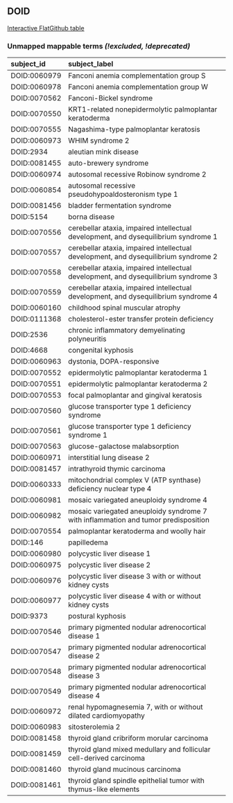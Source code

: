 ## DOID
[Interactive FlatGithub table](https://flatgithub.com/monarch-initiative/mondo-ingest?filename=src/ontology/reports/doid_mapping_status.tsv)

### Unmapped mappable terms _(!excluded, !deprecated)_
| subject_id   | subject_label                                                                       |
|:-------------|:------------------------------------------------------------------------------------|
| DOID:0060979 | Fanconi anemia complementation group S                                              |
| DOID:0060978 | Fanconi anemia complementation group W                                              |
| DOID:0070562 | Fanconi-Bickel syndrome                                                             |
| DOID:0070550 | KRT1-related nonepidermolytic palmoplantar keratoderma                              |
| DOID:0070555 | Nagashima-type palmoplantar keratosis                                               |
| DOID:0060973 | WHIM syndrome 2                                                                     |
| DOID:2934    | aleutian mink disease                                                               |
| DOID:0081455 | auto-brewery syndrome                                                               |
| DOID:0060974 | autosomal recessive Robinow syndrome 2                                              |
| DOID:0060854 | autosomal recessive pseudohypoaldosteronism type 1                                  |
| DOID:0081456 | bladder fermentation syndrome                                                       |
| DOID:5154    | borna disease                                                                       |
| DOID:0070556 | cerebellar ataxia, impaired intellectual development, and dysequilibrium syndrome 1 |
| DOID:0070557 | cerebellar ataxia, impaired intellectual development, and dysequilibrium syndrome 2 |
| DOID:0070558 | cerebellar ataxia, impaired intellectual development, and dysequilibrium syndrome 3 |
| DOID:0070559 | cerebellar ataxia, impaired intellectual development, and dysequilibrium syndrome 4 |
| DOID:0060160 | childhood spinal muscular atrophy                                                   |
| DOID:0111368 | cholesterol-ester transfer protein deficiency                                       |
| DOID:2536    | chronic inflammatory demyelinating polyneuritis                                     |
| DOID:4668    | congenital kyphosis                                                                 |
| DOID:0060963 | dystonia, DOPA-responsive                                                           |
| DOID:0070552 | epidermolytic palmoplantar keratoderma 1                                            |
| DOID:0070551 | epidermolytic palmoplantar keratoderma 2                                            |
| DOID:0070553 | focal palmoplantar and gingival keratosis                                           |
| DOID:0070560 | glucose transporter type 1 deficiency syndrome                                      |
| DOID:0070561 | glucose transporter type 1 deficiency syndrome 1                                    |
| DOID:0070563 | glucose-galactose malabsorption                                                     |
| DOID:0060971 | interstitial lung disease 2                                                         |
| DOID:0081457 | intrathyroid thymic carcinoma                                                       |
| DOID:0060333 | mitochondrial complex V (ATP synthase) deficiency nuclear type 4                    |
| DOID:0060981 | mosaic variegated aneuploidy syndrome 4                                             |
| DOID:0060982 | mosaic variegated aneuploidy syndrome 7 with inflammation and tumor predisposition  |
| DOID:0070554 | palmoplantar keratoderma and woolly hair                                            |
| DOID:146     | papilledema                                                                         |
| DOID:0060980 | polycystic liver disease 1                                                          |
| DOID:0060975 | polycystic liver disease 2                                                          |
| DOID:0060976 | polycystic liver disease 3 with or without kidney cysts                             |
| DOID:0060977 | polycystic liver disease 4 with or without kidney cysts                             |
| DOID:9373    | postural kyphosis                                                                   |
| DOID:0070546 | primary pigmented nodular adrenocortical disease 1                                  |
| DOID:0070547 | primary pigmented nodular adrenocortical disease 2                                  |
| DOID:0070548 | primary pigmented nodular adrenocortical disease 3                                  |
| DOID:0070549 | primary pigmented nodular adrenocortical disease 4                                  |
| DOID:0060972 | renal hypomagnesemia 7, with or without dilated cardiomyopathy                      |
| DOID:0060983 | sitosterolemia 2                                                                    |
| DOID:0081458 | thyroid gland cribriform morular carcinoma                                          |
| DOID:0081459 | thyroid gland mixed medullary and follicular cell-derived carcinoma                 |
| DOID:0081460 | thyroid gland mucinous carcinoma                                                    |
| DOID:0081461 | thyroid gland spindle epithelial tumor with thymus-like elements                    |